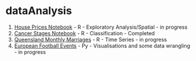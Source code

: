 # dataAnalysis

1. [House Prices Notebook](https://github.com/arietd/dataAnalysis/blob/master/Melbourne_housing.ipynb) - R - Exploratory Analysis/Spatial - in progress
2. [Cancer Stages Notebook](https://github.com/arietd/dataAnalysis/blob/master/cancer_Stage_Classification.ipynb) - R - Classification - Completed
3. [Queensland Monthly Marriages](https://github.com/arietd/dataAnalysis/blob/master/cancer_Stage_Classification.ipynb) - R - Time Series - in progress
4. [European Football Events](https://github.com/arietd/dataAnalysis/blob/master/footballing_events.ipynb) - Py - Visualisations and some data wrangling - in progress
